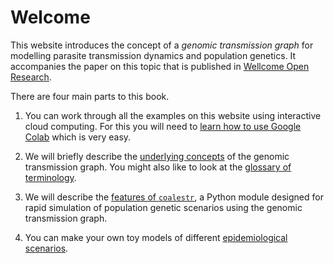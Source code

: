 # Welcome

This website introduces the concept of a *genomic transmission graph* for modelling parasite transmission dynamics and population genetics.  It accompanies the paper on this topic that is published in [Wellcome Open Research](https://wellcomeopenresearch.org/articles/8-22).

There are four main parts to this book.

1. You can work through all the examples on this website using interactive cloud computing.  For this you will need to [learn how to use Google Colab](using-google-colab.md) which is very easy.

1. We will briefly describe the [underlying concepts](underlying-concepts.md) of the genomic transmission graph.  You might also like to look at the [glossary of terminology](glossary.md).

1. We will describe the [features of `coalestr`](coalestr-module.md), a Python module designed for rapid simulation of population genetic scenarios using the genomic transmission graph.

1. You can make your own toy models of different [epidemiological scenarios](epidemiological-scenarios.md).